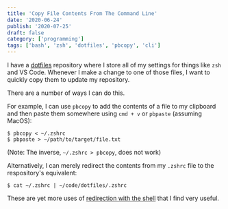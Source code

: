 ```yaml
---
title: 'Copy File Contents From The Command Line'
date: '2020-06-24'
publish: '2020-07-25'
draft: false
category: ['programming']
tags: ['bash', 'zsh', 'dotfiles', 'pbcopy', 'cli']
---
```


I have a [dotfiles](https://github.com/stephencweiss/dotfiles) repository where I store all of my settings for things like `zsh` and VS Code. Whenever I make a change to one of those files, I want to quickly copy them to update my repository.

There are a number of ways I can do this.

For example, I can use `pbcopy` to add the contents of a file to my clipboard and then paste them somewhere using `cmd + v` or `pbpaste` (assuming MacOS):

```shell
$ pbcopy < ~/.zshrc
$ pbpaste > ~/path/to/target/file.txt
```

(Note: The inverse, `~/.zshrc > pbcopy`, does not work)

Alternatively, I can merely redirect the contents from my `.zshrc` file to the respository's equivalent:

```shell
$ cat ~/.zshrc | ~/code/dotfiles/.zshrc
```

These are yet more uses of [redirection with the shell](../../2019-12-20/angled-brackets-bash-scripting/) that I find very useful.
